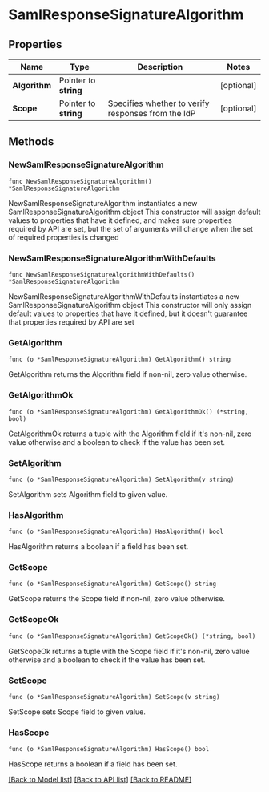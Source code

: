 # SamlResponseSignatureAlgorithm

## Properties

Name | Type | Description | Notes
------------ | ------------- | ------------- | -------------
**Algorithm** | Pointer to **string** |  | [optional] 
**Scope** | Pointer to **string** | Specifies whether to verify responses from the IdP | [optional] 

## Methods

### NewSamlResponseSignatureAlgorithm

`func NewSamlResponseSignatureAlgorithm() *SamlResponseSignatureAlgorithm`

NewSamlResponseSignatureAlgorithm instantiates a new SamlResponseSignatureAlgorithm object
This constructor will assign default values to properties that have it defined,
and makes sure properties required by API are set, but the set of arguments
will change when the set of required properties is changed

### NewSamlResponseSignatureAlgorithmWithDefaults

`func NewSamlResponseSignatureAlgorithmWithDefaults() *SamlResponseSignatureAlgorithm`

NewSamlResponseSignatureAlgorithmWithDefaults instantiates a new SamlResponseSignatureAlgorithm object
This constructor will only assign default values to properties that have it defined,
but it doesn't guarantee that properties required by API are set

### GetAlgorithm

`func (o *SamlResponseSignatureAlgorithm) GetAlgorithm() string`

GetAlgorithm returns the Algorithm field if non-nil, zero value otherwise.

### GetAlgorithmOk

`func (o *SamlResponseSignatureAlgorithm) GetAlgorithmOk() (*string, bool)`

GetAlgorithmOk returns a tuple with the Algorithm field if it's non-nil, zero value otherwise
and a boolean to check if the value has been set.

### SetAlgorithm

`func (o *SamlResponseSignatureAlgorithm) SetAlgorithm(v string)`

SetAlgorithm sets Algorithm field to given value.

### HasAlgorithm

`func (o *SamlResponseSignatureAlgorithm) HasAlgorithm() bool`

HasAlgorithm returns a boolean if a field has been set.

### GetScope

`func (o *SamlResponseSignatureAlgorithm) GetScope() string`

GetScope returns the Scope field if non-nil, zero value otherwise.

### GetScopeOk

`func (o *SamlResponseSignatureAlgorithm) GetScopeOk() (*string, bool)`

GetScopeOk returns a tuple with the Scope field if it's non-nil, zero value otherwise
and a boolean to check if the value has been set.

### SetScope

`func (o *SamlResponseSignatureAlgorithm) SetScope(v string)`

SetScope sets Scope field to given value.

### HasScope

`func (o *SamlResponseSignatureAlgorithm) HasScope() bool`

HasScope returns a boolean if a field has been set.


[[Back to Model list]](../README.md#documentation-for-models) [[Back to API list]](../README.md#documentation-for-api-endpoints) [[Back to README]](../README.md)


